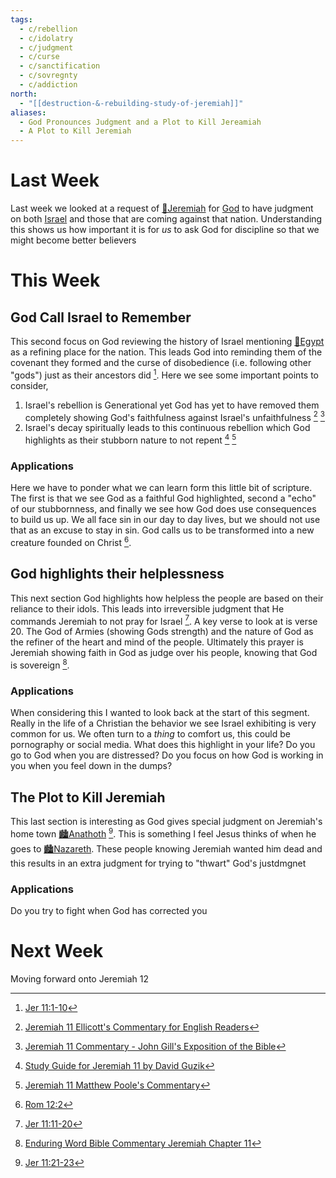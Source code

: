 ```yaml
---
tags:
  - c/rebellion
  - c/idolatry
  - c/judgment
  - c/curse
  - c/sanctification
  - c/sovregnty
  - c/addiction
north:
  - "[[destruction-&-rebuilding-study-of-jeremiah]]"
aliases:
  - God Pronounces Judgment and a Plot to Kill Jereamiah
  - A Plot to Kill Jeremiah
---
```

# Last Week
Last week we looked at a request of [🧑Jeremiah](%F0%9F%A7%91Jeremiah.md) for [God](God.md) to have judgment on both [Israel](%F0%9F%8F%99%EF%B8%8F%F0%9F%8F%99%EF%B8%8FNation%20of%20Israel.md) and those that are coming against that nation. Understanding this shows us how important it is for *us* to ask God for discipline so that we might become better believers

# This Week
[^guzik]: [Study Guide for Jeremiah 11 by David Guzik](https://www.blueletterbible.org/comm/guzik_david/study-guide/jeremiah/jeremiah-11.cfm)
[^garner-howes]: [Jeremiah 11 - Garner-Howes Baptist Commentary - Bible Commentaries - StudyLight.org](https://www.studylight.org/commentaries/eng/ghb/jeremiah-11.html)
[^matthew-poole]: [Jeremiah 11 Matthew Poole's Commentary](https://biblehub.com/commentaries/poole/jeremiah/11.htm)
[^ellicott]: [Jeremiah 11 Ellicott's Commentary for English Readers](https://biblehub.com/commentaries/ellicott/jeremiah/11.htm)
[^john-gill]: [Jeremiah 11 Commentary - John Gill's Exposition of the Bible](https://www.biblestudytools.com/commentaries/gills-exposition-of-the-bible/jeremiah-11/)
[^matthew-henry]: [Jeremiah 11 Commentary - Matthew Henry Commentary on the Whole Bible (Complete)](https://www.biblestudytools.com/commentaries/matthew-henry-complete/jeremiah/11.html)
[^enduring-word]: [Enduring Word Bible Commentary Jeremiah Chapter 11](https://enduringword.com/bible-commentary/jeremiah-11/)
[^m1]: [Jer 11:1-10](Jer%2011.md)
[^m2]: [Jer 11:11-20](Jer%2011.md)
[^m4]: [Jer 11:21-23](Jer%2011.md)

## God Call Israel to Remember
This second focus on God reviewing the history of Israel mentioning [📌Egypt](%F0%9F%93%8CEgypt.md) as a refining place for the nation. This leads God into reminding them of the covenant they formed and the curse of disobedience (i.e. following other "gods") just as their ancestors did [^m1]. Here we see some important points to consider,

1. Israel's rebellion is Generational yet God has yet to have removed them completely showing God's faithfulness against Israel's unfaithfulness [^ellicott] [^john-gill]
2. Israel's decay spiritually leads to this continuous rebellion which God highlights as their stubborn nature to not repent [^guzik] [^matthew-poole]

### Applications
Here we have to ponder what we can learn form this little bit of scripture. The first is that we see God as a faithful God highlighted, second a "echo" of our stubbornness, and finally we see how God does use consequences to build us up. We all face sin in our day to day lives, but we should not use that as an excuse to stay in sin. God calls us to be transformed into a new creature founded on Christ [^b1].

[^b1]: [Rom 12:2](Rom%2012.md)

## God highlights their helplessness
This next section God highlights how helpless the people are based on their reliance to their idols. This leads into irreversible judgment that He commands Jeremiah to not pray for Israel [^m2]. A key verse to look at is verse 20. The God of Armies (showing Gods strength) and the nature of God as the refiner of the heart and mind of the people. Ultimately this prayer is Jeremiah showing faith in God as judge over his people, knowing that God is sovereign [^enduring-word].

### Applications
When considering this I wanted to look back at the start of this segment. Really in the life of a Christian the behavior we see Israel exhibiting is very common for us. We often turn to a *thing* to comfort us, this could be pornography or social media. What does this highlight in your life? Do you go to God when you are distressed? Do you focus on how God is working in you when you feel down in the dumps?

## The Plot to Kill Jeremiah
This last section is interesting as God gives special judgment on Jeremiah's home town [🏙️Anathoth](%F0%9F%8F%99%EF%B8%8FAnathoth.md) [^m4]. This is something I feel Jesus thinks of when he goes to [🏙️Nazareth](%F0%9F%8F%99%EF%B8%8FNazareth.md). These people knowing Jeremiah wanted him dead and this results in an extra judgment for trying to "thwart" God's justdmgnet

### Applications
Do you try to fight when God has corrected you

# Next Week
Moving forward onto Jeremiah 12